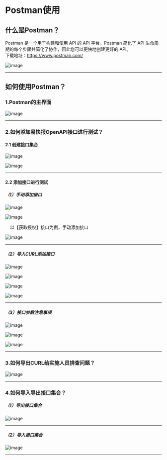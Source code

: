 # Postman使用
<!-- toc -->

## 什么是Postman？

Postman 是一个用于构建和使用 API 的 API 平台。Postman 简化了 API 生命周期的每个步骤并简化了协作，因此您可以更快地创建更好的 API。<br/>
下载地址：https://www.postman.com/

![image](/img/getting-started/postman/下载地址.png)

*****

## 如何使用Postman？

### 1.Postman的主界面
![image](/img/getting-started/postman/主界面.png)
*****
### 2.如何添加易快报OpenAPI接口进行测试？

#### 2.1 创建接口集合

![image](/img/getting-started/postman/创建接口集合.png)

![image](/img/getting-started/postman/修改接口集合名称.png)
*****

#### 2.2 添加接口进行测试
##### （1）手动添加接口
![image](/img/getting-started/postman/手动添加接口1.png)

![image](/img/getting-started/postman/获取授权接口.png)


&nbsp;&nbsp;&nbsp;&nbsp;以【获取授权】接口为例，手动添加接口

![image](/img/getting-started/postman/手动添加接口2.png)
*****

##### （2）导入CURL添加接口
![image](/img/getting-started/postman/导入CURL添加接口1.png)

![image](/img/getting-started/postman/导入CURL添加接口2.png)

![image](/img/getting-started/postman/导入CURL添加接口3.png)

![image](/img/getting-started/postman/导入CURL添加接口4.png)
*****
##### （3）接口参数注意事项
![image](/img/getting-started/postman/接口参数.png)

![image](/img/getting-started/postman/接口参数2.png)

![image](/img/getting-started/postman/接口参数3.png)
*****
### 3.如何导出CURL给实施人员排查问题？
![image](/img/getting-started/postman/导出CURL.png)
*****

### 4.如何导入导出接口集合？
##### （1）导出接口集合
![image](/img/getting-started/postman/导出接口集合.png)
*****
##### （2）导入接口集合
![image](/img/getting-started/postman/导入接口集合.png)
*****
